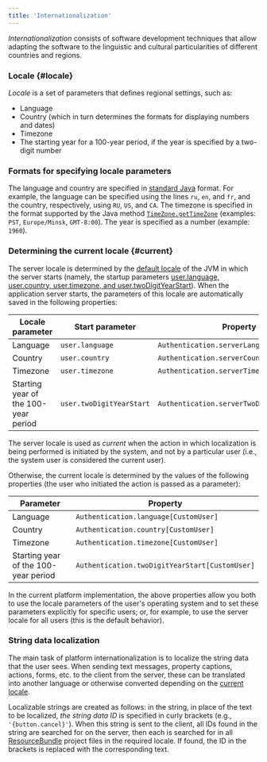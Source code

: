 ```yaml
---
title: 'Internationalization'
---
```


*Internationalization* consists of software development techniques that allow adapting the software to the linguistic and cultural particularities of different countries and regions.

### Locale  {#locale}

*Locale* is a set of parameters that defines regional settings, such as:

-   Language
-   Country (which in turn determines the formats for displaying numbers and dates)
-   Timezone
-   The starting year for a 100-year period, if the year is specified by a two-digit number

### Formats for specifying locale parameters

The language and country are specified in [standard Java](https://docs.oracle.com/javase/tutorial/i18n/locale/create.html) format. For example, the language can be specified using the lines `ru`, `en`, and `fr`, and the country, respectively, using `RU`, `US`, and `CA`. The timezone is specified in the format supported by the Java method [`TimeZone.getTimeZone`](https://docs.oracle.com/javase/8/docs/api/java/util/TimeZone.html#getTimeZone-java.lang.String-) (examples: `PST`, `Europe/Minsk`, `GMT-8:00`).  The year is specified as a number (example: `1960`).

### Determining the current locale {#current}

The server locale is determined by the [default locale](http://www.oracle.com/us/technologies/java/locale-140624.html) of the JVM in which the server starts (namely, the startup parameters [user.language, user.country, user.timezone, and user.twoDigitYearStart](Launch_parameters.md#locale-broken)). When the application server starts, the parameters of this locale are automatically saved in the following properties:

| Locale parameter                     | Start parameter          | Property                                   |
| ------------------------------------ | ------------------------ | ------------------------------------------ |
| Language                             | `user.language`          | `Authentication.serverLanguage[]`          |
| Country                              | `user.country`           | `Authentication.serverCountry[]`           |
| Timezone                             | `user.timezone`          | `Authentication.serverTimezone[]`          |
| Starting year of the 100-year period | `user.twoDigitYearStart` | `Authentication.serverTwoDigitYearStart[]` |

The server locale is used as *current* when the action in which localization is being performed is initiated by the system, and not by a particular user (i.e., the system user is considered the current user).

Otherwise, the current locale is determined by the values of the following properties (the user who initiated the action is passed as a parameter):

| Parameter                            | Property                                       |
| ------------------------------------ | ---------------------------------------------- |
| Language                             | `Authentication.language[CustomUser]`          |
| Country                              | `Authentication.country[CustomUser]`           |
| Timezone                             | `Authentication.timezone[CustomUser]`          |
| Starting year of the 100-year period | `Authentication.twoDigitYearStart[CustomUser]` |

In the current platform implementation, the above properties allow you both to use the locale parameters of the user's operating system and to set these parameters explicitly for specific users; or, for example, to use the server locale for all users (this is the default behavior).

### String data localization

The main task of platform internationalization is to localize the string data that the user sees. When sending text messages, property captions, actions, forms, etc. to the client from the server, these can be translated into another language or otherwise converted depending on the [current locale](#current).

Localizable strings are created as follows: in the string, in place of the text to be localized, *the string data ID* is specified in curly brackets (e.g., `'{button.cancel}'`). When this string is sent to the client, all IDs found in the string are searched for on the server, then each is searched for in all [ResourceBundle](https://en.wikipedia.org/wiki/Java_resource_bundle) project files in the required locale. If found, the ID in the brackets is replaced with the corresponding text.

